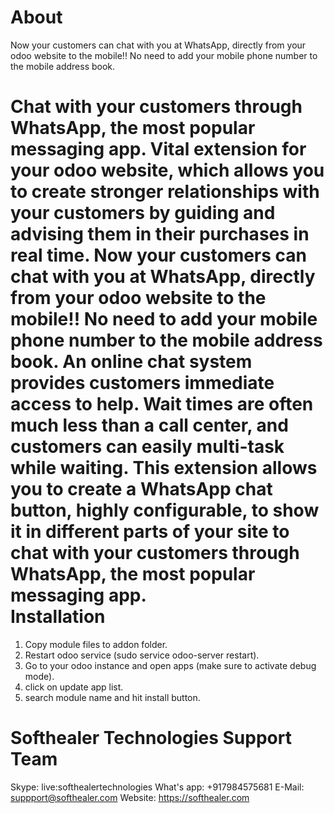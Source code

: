 About
============
Now your customers can chat with you at WhatsApp, directly from your odoo website to the mobile!! No need to add your mobile phone number to the mobile address book.

Chat with your customers through WhatsApp, the most popular messaging app. Vital extension for your odoo website, which allows you to create stronger relationships with your customers by guiding and advising them in their purchases in real time.
Now your customers can chat with you at WhatsApp, directly from your odoo website to the mobile!! No need to add your mobile phone number to the mobile address book.
An online chat system provides customers immediate access to help. Wait times are often much less than a call center, and customers can easily multi-task while waiting.
This extension allows you to create a WhatsApp chat button, highly configurable, to show it in different parts of your site to chat with your customers through WhatsApp, the most popular messaging app.              
Installation
============
1) Copy module files to addon folder.
2) Restart odoo service (sudo service odoo-server restart).
3) Go to your odoo instance and open apps (make sure to activate debug mode).
4) click on update app list. 
5) search module name and hit install button.

Softhealer Technologies Support Team
=====================================
Skype: live:softhealertechnologies
What's app: +917984575681
E-Mail: suppport@softhealer.com
Website: https://softhealer.com
